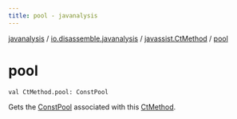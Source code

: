 ```yaml
---
title: pool - javanalysis
---
```


[javanalysis](../../index.html) / [io.disassemble.javanalysis](../index.html) / [javassist.CtMethod](index.html) / [pool](./pool.html)

# pool

`val CtMethod.pool: ConstPool`

Gets the [ConstPool](#) associated with this [CtMethod](#).

